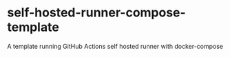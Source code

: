 # self-hosted-runner-compose-template
A template running GitHub Actions self hosted runner with docker-compose

